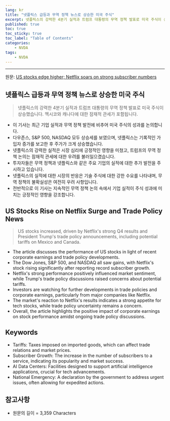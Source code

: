 ```yaml
---
lang: kr
title: "넷플릭스 급등과 무역 정책 뉴스로 상승한 미국 주식"
excerpt: 넷플릭스의 강력한 4분기 실적과 트럼프 대통령의 무역 정책 발표로 미국 주식이 상승했습니다. 멕시코와 캐나다에 대한 잠재적 관세가 포함됩니다.
published: true
toc: true
toc_sticky: true
toc_label: "Table of Contents"
categories:
    - NVDA
tags:
    - NVDA
---
```


---

  원문: [US stocks edge higher; Netflix soars on strong subscriber numbers](https://www.investing.com/news/stock-market-news/us-stocks-edge-higher-netflix-soars-on-strong-subscriber-numbers-3823509)

## 넷플릭스 급등과 무역 정책 뉴스로 상승한 미국 주식

> 넷플릭스의 강력한 4분기 실적과 트럼프 대통령의 무역 정책 발표로 미국 주식이 상승했습니다. 멕시코와 캐나다에 대한 잠재적 관세가 포함됩니다.


- 이 기사는 최근 기업 실적과 무역 정책 발전에 비추어 미국 주식의 성과를 논의합니다.
- 다우존스, S&P 500, NASDAQ 모두 상승세를 보였으며, 넷플릭스는 기록적인 가입자 증가를 보고한 후 주가가 크게 상승했습니다.
- 넷플릭스의 강력한 실적은 시장 심리에 긍정적인 영향을 미쳤고, 트럼프의 무역 정책 논의는 잠재적 관세에 대한 우려를 불러일으켰습니다.
- 투자자들은 무역 정책과 넷플릭스와 같은 주요 기업의 실적에 대한 추가 발전을 주시하고 있습니다.
- 넷플릭스의 실적에 대한 시장의 반응은 기술 주식에 대한 강한 수요를 나타내며, 무역 정책의 불확실성은 여전히 우려 사항입니다.
- 전반적으로 이 기사는 지속적인 무역 정책 논의 속에서 기업 실적이 주식 성과에 미치는 긍정적인 영향을 강조합니다.

## US Stocks Rise on Netflix Surge and Trade Policy News

> US stocks increased, driven by Netflix's strong Q4 results and President Trump's trade policy announcements, including potential tariffs on Mexico and Canada.


- The article discusses the performance of US stocks in light of recent corporate earnings and trade policy developments.
- The Dow Jones, S&P 500, and NASDAQ all saw gains, with Netflix's stock rising significantly after reporting record subscriber growth.
- Netflix's strong performance positively influenced market sentiment, while Trump's trade policy discussions raised concerns about potential tariffs.
- Investors are watching for further developments in trade policies and corporate earnings, particularly from major companies like Netflix.
- The market's reaction to Netflix's results indicates a strong appetite for tech stocks, while trade policy uncertainty remains a concern.
- Overall, the article highlights the positive impact of corporate earnings on stock performance amidst ongoing trade policy discussions.

## Keywords

- Tariffs: Taxes imposed on imported goods, which can affect trade relations and market prices.
- Subscriber Growth: The increase in the number of subscribers to a service, indicating its popularity and market success.
- AI Data Centers: Facilities designed to support artificial intelligence applications, crucial for tech advancements.
- National Emergency: A declaration by the government to address urgent issues, often allowing for expedited actions.

## 참고사항

- 원문의 길이 = 3,359 Characters

